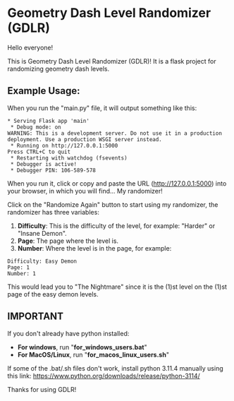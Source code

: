 # Geometry Dash Level Randomizer (GDLR)

Hello everyone!

This is Geometry Dash Level Randomizer (GDLR)! It is a flask project for randomizing geometry dash levels.

## Example Usage:

When you run the "main.py" file, it will output something like this:


```
* Serving Flask app 'main'
 * Debug mode: on
WARNING: This is a development server. Do not use it in a production deployment. Use a production WSGI server instead.
 * Running on http://127.0.0.1:5000
Press CTRL+C to quit
 * Restarting with watchdog (fsevents)
 * Debugger is active!
 * Debugger PIN: 106-589-578
 ```

When you run it, click or copy and paste the URL (http://127.0.0.1:5000) into your browser, in which you will find... My randomizer!

Click on the "Randomize Again" button to start using my randomizer, the randomizer has three variables:

1. **Difficulty**: This is the difficulty of the level, for example: "Harder" or "Insane Demon".
2. **Page**: The page where the level is.
3. **Number**: Where the level is in the page, for example:

```
Difficulty: Easy Demon
Page: 1
Number: 1
```

This would lead you to "The Nightmare" since it is the (1)st level on the (1)st page of the easy demon levels.

## IMPORTANT

If you don't already have python installed:

* **For windows**, run "**for_windows_users.bat**"
* **For MacOS/Linux**, run "**for_macos_linux_users.sh**"

If some of the .bat/.sh files don't work, install python 3.11.4 manually using this link: https://www.python.org/downloads/release/python-3114/

Thanks for using GDLR!
